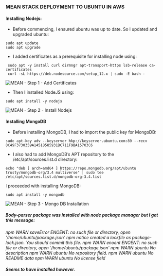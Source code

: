 ### MEAN STACK DEPLOYMENT TO UBUNTU IN AWS

#### Installing Nodejs:
* Before commencing, I ensured ubuntu was up to date. So I updated and upgraded ubuntu:
```
sudo apt update
sudo apt upgrade
```
* I added certificates as a prerequisite for installing node using:
```
 sudo apt -y install curl dirmngr apt-transport-https lsb-release ca-certificates
 curl -sL https://deb.nodesource.com/setup_12.x | sudo -E bash -
 ```
 ![MEAN - Step 1 - Add Certificates](https://user-images.githubusercontent.com/116941965/211064623-73bd5694-4277-483e-b779-b565060b78d4.PNG)
 
 * Then I installed NodeJS using:
```
sudo apt install -y nodejs
```
![MEAN - Step 2 - Install Nodejs](https://user-images.githubusercontent.com/116941965/211075270-e7bae615-cfe9-4327-b8d0-ee79a4a25a6e.PNG)

#### Installing MongoDB
* Before installing MongoDB, I had to import the public key for MongoDB:
```
sudo apt-key adv --keyserver hkp://keyserver.ubuntu.com:80 --recv 0C49F3730359A14518585931BC711F9BA15703C6
```
* I also had to add MongoDB’s APT repository to the /etc/apt/sources.list.d directory:
```
echo "deb [ arch=amd64 ] https://repo.mongodb.org/apt/ubuntu trusty/mongodb-org/3.4 multiverse" | sudo tee /etc/apt/sources.list.d/mongodb-org-3.4.list
```
I proceeded with installing MongoDB:
```
sudo apt install -y mongodb
```
![MEAN - Step 3 - Mongo DB Installation](https://user-images.githubusercontent.com/116941965/211077782-e3c3ffd1-f5b2-4736-9346-d96af8d84ea1.PNG)



##### Body-parser package was installed with node package manager but I get this message:
*npm WARN saveError ENOENT: no such file or directory, open '/home/ubuntu/package.json'
npm notice created a lockfile as package-lock.json. You should commit this file.
npm WARN enoent ENOENT: no such file or directory, open '/home/ubuntu/package.json'
npm WARN ubuntu No description
npm WARN ubuntu No repository field.
npm WARN ubuntu No README data
npm WARN ubuntu No license field*
##### Seems to have installed however.
